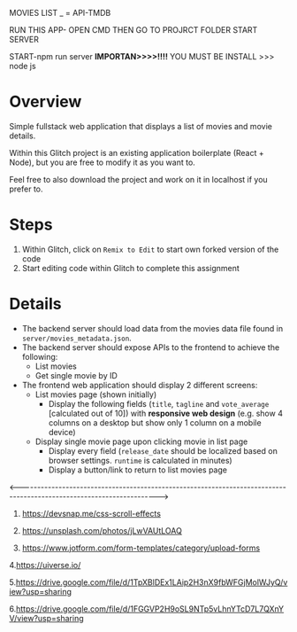 

MOVIES LIST _ = API-TMDB

RUN THIS APP- OPEN CMD THEN GO TO PROJRCT FOLDER START SERVER

START-npm run server
****IMPORTAN>>>>!!!!****
YOU MUST BE INSTALL >>> node js 



# Overview

Simple fullstack web application that displays a list of movies and movie details.

Within this Glitch project is an existing application boilerplate (React + Node), but you are free to modify it as you want to.

Feel free to also download the project and work on it in localhost if you prefer to.

# Steps

1. Within Glitch, click on `Remix to Edit` to start own forked version of the code
2. Start editing code within Glitch to complete this assignment

# Details

* The backend server should load data from the movies data file found in `server/movies_metadata.json`.
* The backend server should expose APIs to the frontend to achieve the following:
  * List movies
  * Get single movie by ID
* The frontend web application should display 2 different screens:
  * List movies page (shown initially)
    * Display the following fields (`title`, `tagline` and `vote_average` [calculated out of 10]) with **responsive web design** (e.g. show 4 columns on a desktop but show only 1 column on a mobile device)
  * Display single movie page upon clicking movie in list page
    * Display every field (`release_date` should be localized based on browser settings. `runtime` is calculated in minutes)
    * Display a button/link to return to list movies page





[create-react-app]: https://create-react-app.dev
[Express]: https://expressjs.com/e




<--------------------------------------------------------------------------------------------------------------------->

1. https://devsnap.me/css-scroll-effects

2. https://unsplash.com/photos/jLwVAUtLOAQ

3. https://www.jotform.com/form-templates/category/upload-forms

4.https://uiverse.io/ 

5.https://drive.google.com/file/d/1TpXBlDEx1LAip2H3nX9fbWFGjMolWJyQ/view?usp=sharing

6.https://drive.google.com/file/d/1FGGVP2H9oSL9NTp5vLhnYTcD7L7QXnYV/view?usp=sharing












